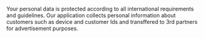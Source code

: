 Your personal data is protected according to all international requirements and guidelines. Our application collects personal information about customers such as device and customer Ids and transffered to 3rd partners for advertisement purposes.
